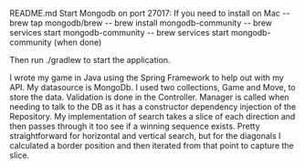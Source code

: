 README.md
Start Mongodb on port 27017: If you need to install on Mac -- brew tap mongodb/brew -- brew install mongodb-community -- brew services start mongodb-community -- brew services start mongodb-community (when done)

Then run ./gradlew to start the application.

I wrote my game in Java using the Spring Framework to help out with my API. My datasource is MongoDb. I used two collections, Game and Move, to store the data. Validation is done in the Controller. Manager is called when needing to talk to the DB as it has a constructor dependency injection of the Repository. My implementation of search takes a slice of each direction and then passes through it too see if a winning sequence exists. Pretty straightforward for horizontal and vertical search, but for the diagonals I calculated a border position and then iterated from that point to capture the slice.
